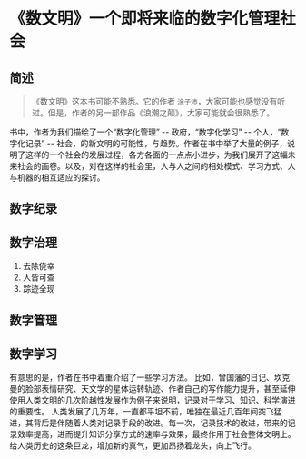 # 《数文明》一个即将来临的数字化管理社会

## 简述
>《数文明》这本书可能不熟悉。它的作者 `涂子沛`，大家可能也感觉没有听过。但是，作者的另一部作品《浪潮之颠》，大家可能就会很熟悉了。

书中，作者为我们描绘了一个“数字化管理” -- 政府，“数字化学习” -- 个人，“数字化记录” -- 社会，的新文明的可能性，与趋势。作者在书中举了大量的例子，说明了这样的一个社会的发展过程，各方各面的一点点小进步，为我们展开了这幅未来社会的画卷。以及，对在这样的社会里，人与人之间的相处模式、学习方式、人与机器的相互适应的探讨。

## 数字纪录



## 数字治理
1. 去除侥幸
2. 人皆可查
3. 踪迹全现

## 数字管理

## 数字学习
有意思的是，作者在书中着重介绍了一些学习方法。
比如，曾国藩的日记、坎克曼的脸部表情研究、天文学的星体运转轨迹、作者自己的写作能力提升，甚至延伸使用人类文明的几次阶越性发展作为例子来说明，记录对于学习、知识、科学演进的重要性。
人类发展了几万年，一直都平坦不前，唯独在最近几百年间突飞猛进，其背后是伴随着人类对记录手段的改进。每一次，记录技术的改进，带来的记录效率提高，进而提升知识分享方式的速率与效果，最终作用于社会整体文明上。给人类历史的这条巨龙，增加新的真气，更加昂扬着龙头，向上飞行。
